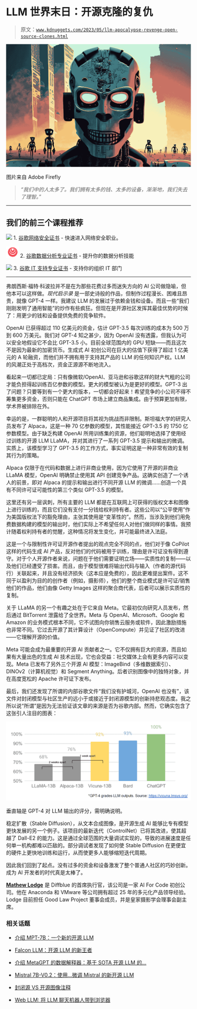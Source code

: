 # LLM 世界末日：开源克隆的复仇

> 原文：[`www.kdnuggets.com/2023/05/llm-apocalypse-revenge-open-source-clones.html`](https://www.kdnuggets.com/2023/05/llm-apocalypse-revenge-open-source-clones.html)

![LLM 世界末日：开源克隆的复仇](img/6e9e6169102192f8a857dd80c46a18ea.png)

图片来自 Adobe Firefly

> *“我们中的人太多了。我们拥有太多的钱、太多的设备，渐渐地，我们失去了理智。”*

* * *

## 我们的前三个课程推荐

![](img/0244c01ba9267c002ef39d4907e0b8fb.png) 1\. [谷歌网络安全证书](https://www.kdnuggets.com/google-cybersecurity) - 快速进入网络安全职业。

![](img/e225c49c3c91745821c8c0368bf04711.png) 2\. [谷歌数据分析专业证书](https://www.kdnuggets.com/google-data-analytics) - 提升你的数据分析技能

![](img/0244c01ba9267c002ef39d4907e0b8fb.png) 3\. [谷歌 IT 支持专业证书](https://www.kdnuggets.com/google-itsupport) - 支持你的组织 IT 部门

* * *

弗朗西斯·福特·科波拉并不是在为那些花费过多而迷失方向的 AI 公司做隐喻，但他本可以这样做。*现代启示录* 是一部史诗般的作品，但制作过程漫长、困难且昂贵，就像 GPT-4 一样。我建议 LLM 的发展过于依赖金钱和设备。而且一些“我们刚刚发明了通用智能”的炒作有些疯狂。但现在是开源社区发挥其最佳优势的时候了：用更少的钱和设备提供免费的竞争软件。

OpenAI 已获得超过 110 亿美元的资金，估计 GPT-3.5 每次训练的成本为 500 万到 600 万美元。我们对 GPT-4 知之甚少，因为 OpenAI 没有透露，但我认为可以安全地假设它不会比 GPT-3.5 小。目前全球范围内的 GPU 短缺——而且这次不是因为最新的加密货币。生成式 AI 初创公司在巨大的估值下获得了超过 1 亿美元的 A 轮融资，而他们并不拥有用于支持其产品的 LLM 的任何知识产权。LLM 的风潮正处于高档次，资金正源源不断地流入。

看起来一切都已定局：只有像微软/OpenAI、亚马逊和谷歌这样的财大气粗的公司才能负担得起训练百亿参数的模型。更大的模型被认为是更好的模型。GPT-3 出了问题？只要等到有一个更大的版本，一切都会好起来！希望竞争的小公司不得不筹集更多资金，否则只能在 ChatGPT 市场上建立商品集成。由于预算更加有限，学术界被排除在外。

幸运的是，一群聪明的人和开源项目将其视为挑战而非限制。斯坦福大学的研究人员发布了 Alpaca，这是一种 70 亿参数的模型，其性能接近 GPT-3.5 的 1750 亿参数模型。由于缺乏构建 OpenAI 所用训练集的资源，他们聪明地选择了使用经过训练的开源 LLM LLaMA，并对其进行了一系列 GPT-3.5 提示和输出的微调。实质上，该模型学习了 GPT-3.5 的工作方式，事实证明这是一种非常有效的复制其行为的策略。

Alpaca 仅限于在代码和数据上进行非商业使用，因为它使用了开源的非商业 LLaMA 模型，OpenAI 明确禁止使用其 API 创建竞争产品。这确实创造了一个诱人的前景，即对 Alpaca 的提示和输出进行不同开源 LLM 的微调……创造一个具有不同许可证可能性的第三个类似 GPT-3.5 的模型。

这里还有另一层讽刺，所有主要的 LLM 都是在互联网上可获得的版权文本和图像上进行训练的，而且它们没有支付一分钱给权利持有者。这些公司以“公平使用”作为美国版权法下的豁免理由，主张其使用是“变革性的”。然而，当涉及到他们用免费数据构建的模型的输出时，他们实际上不希望任何人对他们做同样的事情。我预计随着权利持有者的觉醒，这种情况将发生变化，并可能最终进入法庭。

这是一个与限制性许可证开源作者提出的观点完全不同的点，他们对于像 CoPilot 这样的代码生成 AI 产品，反对他们的代码被用于训练，理由是许可证没有得到遵守。对于个人开源作者来说，问题在于他们需要证明立场——实质性的复制——以及他们已经遭受了损害。而且，由于模型很难将输出代码与输入（作者的源代码行）关联起来，并且没有经济损失（这本应是免费的），因此更难提出案件。这不同于以盈利为目的的创作者（例如，摄影师），他们的整个商业模式是许可证/销售他们的作品，他们由像 Getty Images 这样的聚合商代表，后者可以展示实质性的复制。

关于 LLaMA 的另一个有趣之处在于它来自 Meta。它最初仅向研究人员发布，然后通过 BitTorrent 泄露给了全世界。Meta 与 OpenAI、Microsoft、Google 和 Amazon 的业务模式根本不同，它不试图向你销售云服务或软件，因此激励措施也非常不同。它过去开源了其计算设计（OpenCompute）并见证了社区的改进——它理解开源的价值。

Meta 可能会成为最重要的开源 AI 贡献者之一。它不仅拥有巨大的资源，而且如果有大量出色的生成 AI 技术出现，它也会受益：社交媒体上会有更多内容可以变现。Meta 已发布了另外三个开源 AI 模型：ImageBind（多维数据索引）、DINOv2（计算机视觉）和 Segment Anything。后者识别图像中的独特对象，并在高度宽松的 Apache 许可证下发布。

最后，我们还发现了所谓的内部谷歌文件“我们没有护城河，OpenAI 也没有”，该文件对封闭模型与社区生产的远小于或接近于封闭源模型的创新持悲观态度。我之所以说“所谓”是因为无法验证该文章的来源是否为谷歌内部。然而，它确实包含了这张引人注目的图表：

![LLM 末日：开源克隆的复仇](img/cc7926f23cb48e2f7c438c65328eacde.png)

垂直轴是 GPT-4 对 LLM 输出的评分，需明确说明。

稳定扩散（Stable Diffusion），从文本合成图像，是开源生成 AI 能够比专有模型更快发展的另一个例子。该项目的最新迭代（ControlNet）已将其改进，使其超越了 Dall-E2 的能力。这是通过全球范围的大量调试实现的，导致的进展速度是任何单一机构都难以匹敌的。部分调试者发现了如何使 Stable Diffusion 在更便宜的硬件上更快地训练和运行，从而使更多人能够缩短迭代周期。

因此我们回到了起点。没有过多的资金和设备激发了整个普通人社区的巧妙创新。成为 AI 开发者的时代真是太棒了。

**[Mathew Lodge](https://www.linkedin.com/in/mathew/vvv)** 是 Diffblue 的首席执行官，该公司是一家 AI For Code 初创公司。他在 Anaconda 和 VMware 等公司拥有超过 25 年的多元化产品领导经验。Lodge 目前担任 Good Law Project 董事会成员，并是皇家摄影学会理事会副主席。

### 相关话题

+   [介绍 MPT-7B：一个新的开源 LLM](https://www.kdnuggets.com/2023/05/introducing-mpt7b-new-opensource-llm.html)

+   [Falcon LLM：开源 LLM 的新王者](https://www.kdnuggets.com/2023/06/falcon-llm-new-king-llms.html)

+   [介绍 MetaGPT 的数据解释器：基于 SOTA 开源 LLM 的…](https://www.kdnuggets.com/metagpt-data-interpreter-open-source-llm-based-data-solutions)

+   [Mistral 7B-V0.2：使用…微调 Mistral 的新开源 LLM](https://www.kdnuggets.com/mistral-7b-v02-fine-tuning-mistral-new-open-source-llm-with-hugging-face)

+   [封闭源 VS 开源图像注释](https://www.kdnuggets.com/closed-source-vs-open-source-image-annotation)

+   [Web LLM: 将 LLM 聊天机器人带到浏览器](https://www.kdnuggets.com/2023/05/webllm-bring-llm-chatbots-browser.html)
